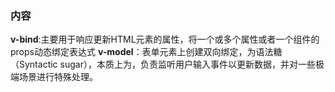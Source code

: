 ### 内容
**v-bind**:主要用于响应更新HTML元素的属性，将一个或多个属性或者一个组件的props动态绑定表达式
**v-model**：表单元素上创建双向绑定，为语法糖（Syntactic sugar），本质上为，负责监听用户输入事件以更新数据，并对一些极端场景进行特殊处理。
